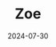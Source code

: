 ---  
layout: startup_page  
title: "Zoe"  
id: "zoe.com"  
permalink: "/zoezoe.com07302024/"  
website: "https://zoe.com/"  
funding_round: "Series B+"  
funding_amount: "$15M"  
investors: "Coefficient Capital"  
about: "Zoe is a nutrition company that provides personalized dietary recommendations based on at-home testing of blood and gut microbiome health. It scores foods based on individual metabolic responses, helping users optimize their diets. Zoe also offers glucose monitoring and tracks progress through continued microbiome testing."  
markets: "Healthtech, Nutrition"  
hq: "London, England, United Kingdom"  
founded_year: "2017"  
linkedin: "https://www.linkedin.com/company/joinzoe"  
twitter: "https://twitter.com/join_zoe"  
instagram: ""  
facebook: "https://www.facebook.com/joinzoe1"  
crunchbase: "https://www.crunchbase.com/organization/zoe-7900"  
pitchbook: "https://pitchbook.com/profiles/company/268580-17"  

date_display: "30-Jul-2024"  
date: "2024-07-30"

# SEO Optimization  
meta_title: "Zoe - Series B+ Funding ($15M)"  
meta_description: "Zoe, Zoe is a nutrition company that provides personalized dietary recommendations based on at-home testing of blood and gut microbiome health. It scores f..."  
meta_keywords: "Zoe, Healthtech, Nutrition, Series B+ funding"  
canonical_url: "https://startup.projectstartups.com/zoezoe.com07302024/"  
---